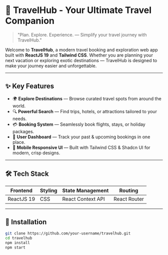 # 🧳 TravelHub - Your Ultimate Travel Companion

> "Plan. Explore. Experience. — Simplify your travel journey with TravelHub."
<!-- Optional: add a travel-related image here -->

Welcome to **TravelHub**, a modern travel booking and exploration web app built with **ReactJS 19** and **Tailwind CSS**. Whether you are planning your next vacation or exploring exotic destinations — TravelHub is designed to make your journey easier and unforgettable.

---

## ✨ Key Features

- 🌍 **Explore Destinations** — Browse curated travel spots from around the world.
- 🔍 **Powerful Search** — Find trips, hotels, or attractions tailored to your needs.
- 💳 **Booking System** — Seamlessly book flights, stays, or holiday packages.
- 🧭 **User Dashboard** — Track your past & upcoming bookings in one place.
- 🌟 **Mobile Responsive UI** — Built with Tailwind CSS & Shadcn UI for modern, crisp designs.

---

## 🛠 Tech Stack

| Frontend      | Styling       | State Management | Routing   |
|--------------|--------------|-----------------|-----------|
| ReactJS 19   |  CSS | React Context API | React Router |

---

## 🚀 Installation

```bash
git clone https://github.com/your-username/travelhub.git
cd travelhub
npm install
npm start

